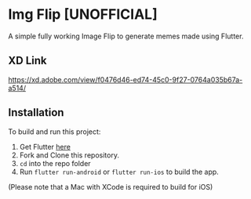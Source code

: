 # Img Flip [UNOFFICIAL]

A simple fully working Image Flip to generate memes made using Flutter.

## XD Link
https://xd.adobe.com/view/f0476d46-ed74-45c0-9f27-0764a035b67a-a514/

## Installation

To build and run this project:

1. Get Flutter [here](https://docs.flutter.dev/get-started/install)
2. Fork and Clone this repository.
3. `cd` into the repo folder
4. Run `flutter run-android` or `flutter run-ios` to build the app.

(Please note that a Mac with XCode is required to build for iOS)
